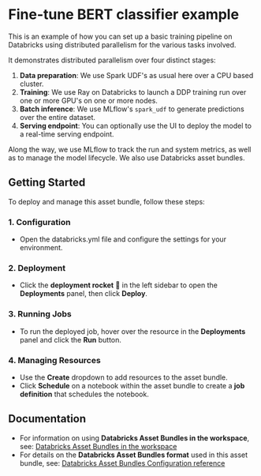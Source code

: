 # Fine-tune BERT classifier example

This is an example of how you can set up a basic training pipeline on Databricks
using distributed parallelism for the various tasks involved.

It demonstrates distributed parallelism over four distinct stages:

1. **Data preparation**: We use Spark UDF's as usual here over a CPU based cluster.
2. **Training**: We use Ray on Databricks to launch a DDP training run over one or more GPU's on one or more nodes.
3. **Batch inference**: We use MLflow's `spark_udf` to generate predictions over the entire dataset.
4. **Serving endpoint**: You can optionally use the UI to deploy the model to a real-time serving endpoint.

Along the way, we use MLflow to track the run and system metrics, as well as to manage the model lifecycle.
We also use Databricks asset bundles.

## Getting Started

To deploy and manage this asset bundle, follow these steps:

### 1. Configuration

- Open the databricks.yml file and configure the settings for your environment.

### 2. Deployment

- Click the **deployment rocket** 🚀 in the left sidebar to open the **Deployments** panel, then click **Deploy**.

### 3. Running Jobs

- To run the deployed job, hover over the resource in the **Deployments** panel and click the **Run** button.

### 4. Managing Resources

- Use the **Create** dropdown to add resources to the asset bundle.
- Click **Schedule** on a notebook within the asset bundle to create a **job definition** that schedules the notebook.

## Documentation

- For information on using **Databricks Asset Bundles in the workspace**, see: [Databricks Asset Bundles in the workspace](https://docs.databricks.com/aws/en/dev-tools/bundles/workspace-bundles)
- For details on the **Databricks Asset Bundles format** used in this asset bundle, see: [Databricks Asset Bundles Configuration reference](https://docs.databricks.com/aws/en/dev-tools/bundles/reference)
